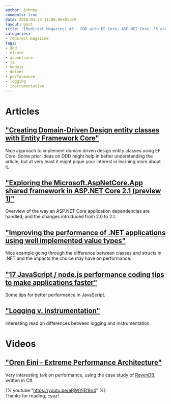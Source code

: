 ```yaml
---
author: johnny
comments: true
date: 2018-03-25 11:00:00+01:00
layout: post
title: '[Redirect Magazine] #3 - DDD with EF Core, ASP.NET Core, JS and .NET perf and some logging bits'
categories:
- redirect magazine
tags:
- ddd
- efcore
- aspnetcore
- js
- nodejs
- dotnet
- performance
- logging
- instrumentation
---
```


# Articles
## ["Creating Domain-Driven Design entity classes with Entity Framework Core"](https://www.thereformedprogrammer.net/creating-domain-driven-design-entity-classes-with-entity-framework-core/)
Nice approach to implement domain driven design entity classes using EF Core. Some prior ideas on DDD might help in better understanding the article, but at very least it might pique your interest in learning more about it.
<br/>
## ["Exploring the Microsoft.AspNetCore.App shared framework in ASP.NET Core 2.1 (preview 1)"](https://andrewlock.net/exploring-the-microsoft-aspnetcore-app-shared-framework-in-asp-net-core-2-1-preview-1/)
Overview of the way an ASP.NET Core application dependencies are handled, and the changes introduced from 2.0 to 2.1.
<br/>
## ["Improving the performance of .NET applications using well implemented value types"](http://www.elemarjr.com/en/2018/03/improving-the-performance-of-net-applications-using-well-implemented-value-types/)
Nice example going through the difference between classes and structs in .NET and the impacts the choice may have on performance.
<br/>
## ["17 JavaScript / node.js performance coding tips to make applications faster"](http://voidcanvas.com/javascript-performant-coding-tips/)
Some tips for better performance in JavaScript.
<br/>
## ["Logging v. instrumentation"](https://peter.bourgon.org/blog/2016/02/07/logging-v-instrumentation.html)
Interesting read on differences between logging and instrumentation.
<br/>
# Videos
## ["Oren Eini - Extreme Performance Architecture"](https://youtu.be/eRjWYjEf8n4)
Very interesting talk on performance, using the case study of [RavenDB](https://ravendb.net/), written in C#.

{% youtube "https://youtu.be/eRjWYjEf8n4" %}
<br/>
Thanks for reading, cyaz!